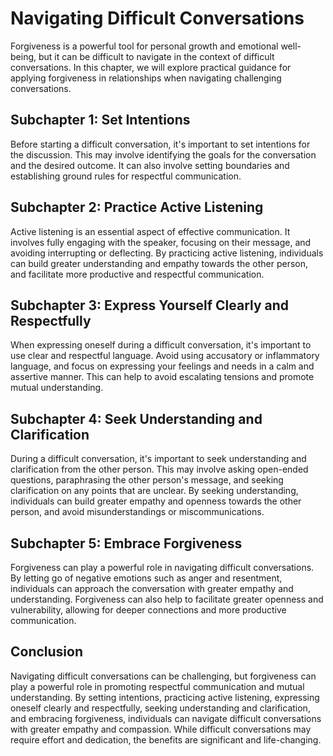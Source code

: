 # Navigating Difficult Conversations

Forgiveness is a powerful tool for personal growth and emotional well-being, but it can be difficult to navigate in the context of difficult conversations. In this chapter, we will explore practical guidance for applying forgiveness in relationships when navigating challenging conversations.

Subchapter 1: Set Intentions
----------------------------

Before starting a difficult conversation, it's important to set intentions for the discussion. This may involve identifying the goals for the conversation and the desired outcome. It can also involve setting boundaries and establishing ground rules for respectful communication.

Subchapter 2: Practice Active Listening
---------------------------------------

Active listening is an essential aspect of effective communication. It involves fully engaging with the speaker, focusing on their message, and avoiding interrupting or deflecting. By practicing active listening, individuals can build greater understanding and empathy towards the other person, and facilitate more productive and respectful communication.

Subchapter 3: Express Yourself Clearly and Respectfully
-------------------------------------------------------

When expressing oneself during a difficult conversation, it's important to use clear and respectful language. Avoid using accusatory or inflammatory language, and focus on expressing your feelings and needs in a calm and assertive manner. This can help to avoid escalating tensions and promote mutual understanding.

Subchapter 4: Seek Understanding and Clarification
--------------------------------------------------

During a difficult conversation, it's important to seek understanding and clarification from the other person. This may involve asking open-ended questions, paraphrasing the other person's message, and seeking clarification on any points that are unclear. By seeking understanding, individuals can build greater empathy and openness towards the other person, and avoid misunderstandings or miscommunications.

Subchapter 5: Embrace Forgiveness
---------------------------------

Forgiveness can play a powerful role in navigating difficult conversations. By letting go of negative emotions such as anger and resentment, individuals can approach the conversation with greater empathy and understanding. Forgiveness can also help to facilitate greater openness and vulnerability, allowing for deeper connections and more productive communication.

Conclusion
----------

Navigating difficult conversations can be challenging, but forgiveness can play a powerful role in promoting respectful communication and mutual understanding. By setting intentions, practicing active listening, expressing oneself clearly and respectfully, seeking understanding and clarification, and embracing forgiveness, individuals can navigate difficult conversations with greater empathy and compassion. While difficult conversations may require effort and dedication, the benefits are significant and life-changing.
